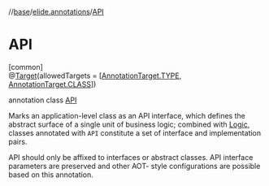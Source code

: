 //[base](../../../index.md)/[elide.annotations](../index.md)/[API](index.md)

# API

[common]\
@[Target](https://kotlinlang.org/api/latest/jvm/stdlib/kotlin.annotation/-target/index.html)(allowedTargets = [[AnnotationTarget.TYPE](https://kotlinlang.org/api/latest/jvm/stdlib/kotlin.annotation/-annotation-target/-t-y-p-e/index.html), [AnnotationTarget.CLASS](https://kotlinlang.org/api/latest/jvm/stdlib/kotlin.annotation/-annotation-target/-c-l-a-s-s/index.html)])

annotation class [API](index.md)

Marks an application-level class as an API interface, which defines the abstract surface of a single unit of business logic; combined with [Logic](../-logic/index.md), classes annotated with `API` constitute a set of interface and implementation pairs.

API should only be affixed to interfaces or abstract classes. API interface parameters are preserved and other AOT- style configurations are possible based on this annotation.
